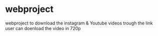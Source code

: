 # webproject
webproject to download the instagram &amp; Youtube videos trough the link user can doenload the video in 720p 
